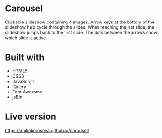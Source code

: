 # Carousel
Clickable slideshow containing 4 images. Arrow keys at the bottom of the slideshow help cycle through the slides. When reaching the last slide, the slideshow jumps back to the first slide. The dots between the arrows show which slide is active. 
# Built with 
- HTML5
- CSS3
- JavaScript
- jQuery
- Font Awesome
- jsBin
# Live version
https://anikoborosova.github.io/carousel/
